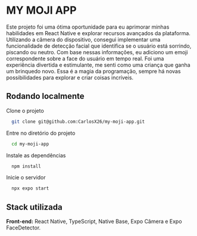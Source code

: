 
# MY MOJI APP

Este projeto foi uma ótima oportunidade para eu aprimorar minhas habilidades em React Native e explorar recursos avançados da plataforma. Utilizando a câmera do dispositivo, consegui implementar uma funcionalidade de detecção facial que identifica se o usuário está sorrindo, piscando ou neutro. Com base nessas informações, eu adiciono um emoji correspondente sobre a face do usuário em tempo real. Foi uma experiência divertida e estimulante, me senti como uma criança que ganha um brinquedo novo. Essa é a magia da programação, sempre há novas possibilidades para explorar e criar coisas incríveis.


## Rodando localmente

Clone o projeto

```bash
  git clone git@github.com:CarlosX26/my-moji-app.git
```

Entre no diretório do projeto

```bash
  cd my-moji-app
```

Instale as dependências

```bash
  npm install
```

Inicie o servidor

```bash
  npx expo start
```


## Stack utilizada

**Front-end:** React Native, TypeScript, Native Base, Expo Câmera e Expo FaceDetector.

